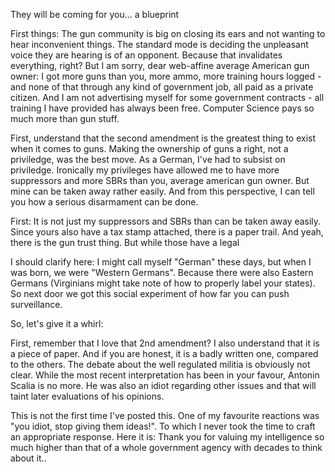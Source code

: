 They will be coming for you... a blueprint

First things: The gun community is big on closing its ears and not wanting to hear inconvenient things. The standard mode is deciding the unpleasant voice they are hearing is of an opponent. Because that invalidates everything, right? But I am sorry, dear web-affine average American gun owner: I got more guns than you, more ammo, more training hours logged - and none of that through any kind of government job, all paid as a private citizen. And I am not advertising myself for some government contracts - all training I have provided has always been free. Computer Science pays so much more than gun stuff.

First, understand that the second amendment is the greatest thing to exist when it comes to guns. Making the ownership of guns a right, not a priviledge, was the best move. As a German, I've had to subsist on priviledge. Ironically my privileges have allowed me to have more suppressors and more SBRs than you, average american gun owner. But mine can be taken away rather easily. And from this perspective, I can tell you how a serious disarmament can be done.

First: It is not just my suppressors and SBRs than can be taken away easily. Since yours also have a tax stamp attached, there is a paper trail. And yeah, there is the gun trust thing. But while those have a legal

I should clarify here: I might call myself "German" these days, but when I was born, we were "Western Germans". Because there were also Eastern Germans (Virginians might take note of how to properly label your states). So next door we got this social experiment of how far you can push surveillance.

So, let's give it a whirl:

First, remember that I love that 2nd amendment? I also understand that it is a piece of paper. And if you are honest, it is a badly written one, compared to the others. The debate about the well regulated militia is obviously not clear. While the most recent interpretation has been in your favour, Antonin Scalia is no more. He was also an idiot regarding other issues and that will taint later evaluations of his opinions.

This is not the first time I've posted this. One of my favourite reactions was "you idiot, stop giving them ideas!". To which I never took the time to craft an appropriate response. Here it is: Thank you for valuing my intelligence so much higher than that of a whole government agency with decades to think about it..